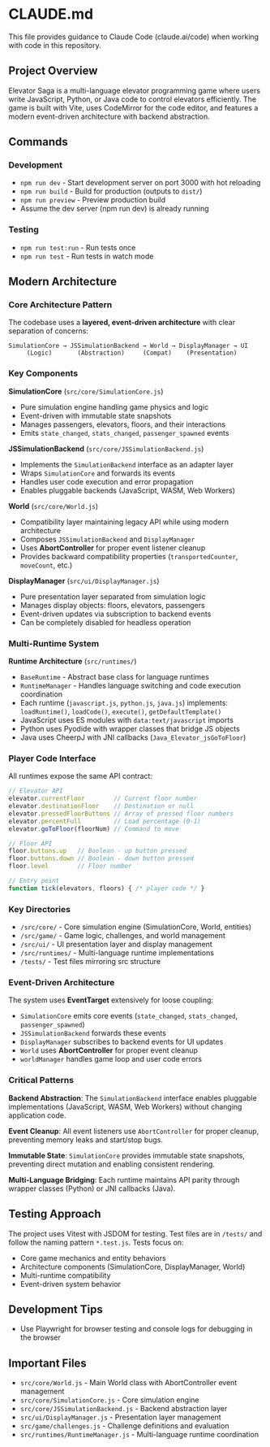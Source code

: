 # CLAUDE.md

This file provides guidance to Claude Code (claude.ai/code) when working with code in this repository.

## Project Overview

Elevator Saga is a multi-language elevator programming game where users write JavaScript, Python, or Java code to control elevators efficiently. The game is built with Vite, uses CodeMirror for the code editor, and features a modern event-driven architecture with backend abstraction.

## Commands

### Development
- `npm run dev` - Start development server on port 3000 with hot reloading
- `npm run build` - Build for production (outputs to `dist/`)
- `npm run preview` - Preview production build
- Assume the dev server (npm run dev) is already running

### Testing
- `npm run test:run` - Run tests once
- `npm run test` - Run tests in watch mode

## Modern Architecture

### Core Architecture Pattern

The codebase uses a **layered, event-driven architecture** with clear separation of concerns:

```
SimulationCore → JSSimulationBackend → World → DisplayManager → UI
     (Logic)       (Abstraction)     (Compat)    (Presentation)
```

### Key Components

**SimulationCore** (`src/core/SimulationCore.js`)
- Pure simulation engine handling game physics and logic
- Event-driven with immutable state snapshots
- Manages passengers, elevators, floors, and their interactions
- Emits `state_changed`, `stats_changed`, `passenger_spawned` events

**JSSimulationBackend** (`src/core/JSSimulationBackend.js`)
- Implements the `SimulationBackend` interface as an adapter layer
- Wraps `SimulationCore` and forwards its events
- Handles user code execution and error propagation
- Enables pluggable backends (JavaScript, WASM, Web Workers)

**World** (`src/core/World.js`)
- Compatibility layer maintaining legacy API while using modern architecture
- Composes `JSSimulationBackend` and `DisplayManager`
- Uses **AbortController** for proper event listener cleanup
- Provides backward compatibility properties (`transportedCounter`, `moveCount`, etc.)

**DisplayManager** (`src/ui/DisplayManager.js`)
- Pure presentation layer separated from simulation logic
- Manages display objects: floors, elevators, passengers
- Event-driven updates via subscription to backend events
- Can be completely disabled for headless operation

### Multi-Runtime System

**Runtime Architecture** (`src/runtimes/`)
- `BaseRuntime` - Abstract base class for language runtimes
- `RuntimeManager` - Handles language switching and code execution coordination
- Each runtime (`javascript.js`, `python.js`, `java.js`) implements: `loadRuntime()`, `loadCode()`, `execute()`, `getDefaultTemplate()`
- JavaScript uses ES modules with `data:text/javascript` imports
- Python uses Pyodide with wrapper classes that bridge JS objects
- Java uses CheerpJ with JNI callbacks (`Java_Elevator_jsGoToFloor`)

### Player Code Interface

All runtimes expose the same API contract:
```js
// Elevator API
elevator.currentFloor        // Current floor number
elevator.destinationFloor    // Destination or null
elevator.pressedFloorButtons // Array of pressed floor numbers
elevator.percentFull         // Load percentage (0-1)
elevator.goToFloor(floorNum) // Command to move

// Floor API
floor.buttons.up   // Boolean - up button pressed
floor.buttons.down // Boolean - down button pressed
floor.level        // Floor number

// Entry point
function tick(elevators, floors) { /* player code */ }
```

### Key Directories
- `/src/core/` - Core simulation engine (SimulationCore, World, entities)
- `/src/game/` - Game logic, challenges, and world management
- `/src/ui/` - UI presentation layer and display management
- `/src/runtimes/` - Multi-language runtime implementations
- `/tests/` - Test files mirroring src structure

### Event-Driven Architecture

The system uses **EventTarget** extensively for loose coupling:
- `SimulationCore` emits core events (`state_changed`, `stats_changed`, `passenger_spawned`)
- `JSSimulationBackend` forwards these events
- `DisplayManager` subscribes to backend events for UI updates
- `World` uses **AbortController** for proper event cleanup
- `worldManager` handles game loop and user code errors

### Critical Patterns

**Backend Abstraction**: The `SimulationBackend` interface enables pluggable implementations (JavaScript, WASM, Web Workers) without changing application code.

**Event Cleanup**: All event listeners use `AbortController` for proper cleanup, preventing memory leaks and start/stop bugs.

**Immutable State**: `SimulationCore` provides immutable state snapshots, preventing direct mutation and enabling consistent rendering.

**Multi-Language Bridging**: Each runtime maintains API parity through wrapper classes (Python) or JNI callbacks (Java).

## Testing Approach

The project uses Vitest with JSDOM for testing. Test files are in `/tests/` and follow the naming pattern `*.test.js`. Tests focus on:
- Core game mechanics and entity behaviors
- Architecture components (SimulationCore, DisplayManager, World)
- Multi-runtime compatibility
- Event-driven system behavior

## Development Tips

- Use Playwright for browser testing and console logs for debugging in the browser

## Important Files

- `src/core/World.js` - Main World class with AbortController event management
- `src/core/SimulationCore.js` - Core simulation engine
- `src/core/JSSimulationBackend.js` - Backend abstraction layer
- `src/ui/DisplayManager.js` - Presentation layer management
- `src/game/challenges.js` - Challenge definitions and evaluation
- `src/runtimes/RuntimeManager.js` - Multi-language runtime coordination
